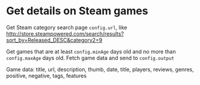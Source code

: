# Get details on Steam games

Get Steam category search page `config.url`, like http://store.steampowered.com/search/results?sort_by=Released_DESC&category2=9

Get games that are at least `config.minAge` days old and no more than `config.maxAge` days old.  Fetch game data and send to `config.output`

Game data: title, url, description, thumb, date, title, players, reviews, genres, positive, negative, tags, features

